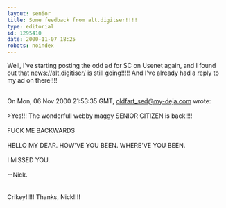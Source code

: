 ```yaml
---
layout: senior
title: Some feedback from alt.digitser!!!!
type: editorial
id: 1295410
date: 2000-11-07 18:25
robots: noindex
---
```

Well, I've starting posting the odd ad for SC on Usenet again, and I found out that <a href="news://alt.digitiser/">news://alt.digitiser/</a> is still going!!!!! And I've already had a <a href="http://x74.deja.com/threadmsg_ct.xp?AN=690471725.1&amp;mhitnum=1&amp;CONTEXT=973622055.83034143">reply</a> to my ad on there!!!!<br/> <br/><div class="usenet">On Mon, 06 Nov 2000 21:53:35 GMT, oldfart_sed@my-deja.com wrote: <br/> <br/>&gt;Yes!!! The wonderfull webby maggy SENIOR CITIZEN is back!!!!<br/> <br/>FUCK ME BACKWARDS<br/> <br/>HELLO MY DEAR.  HOW'VE YOU BEEN.  WHERE'VE YOU BEEN.<br/> <br/>I MISSED YOU.<br/> <br/>--Nick.<br/></div> <br/> <br/>Crikey!!!!! Thanks, Nick!!!!